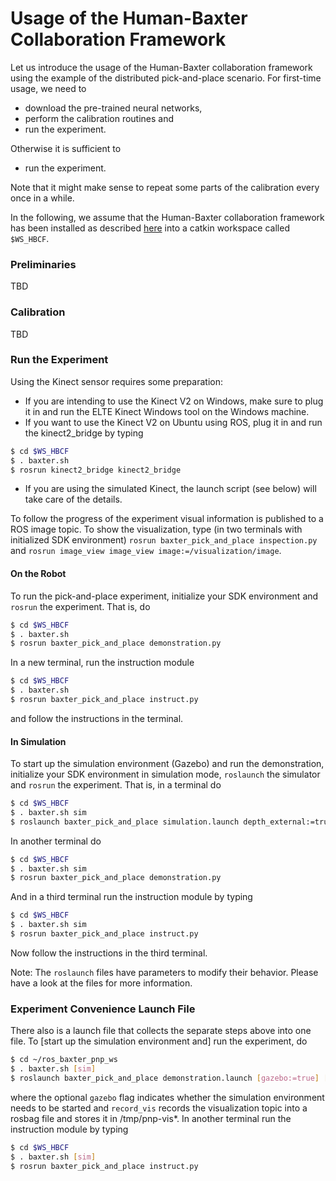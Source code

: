 # Usage of the Human-Baxter Collaboration Framework

Let us introduce the usage of the Human-Baxter collaboration framework using the example of the distributed pick-and-place scenario.
For first-time usage, we need to
- download the pre-trained neural networks,
- perform the calibration routines and
- run the experiment.

Otherwise it is sufficient to 
- run the experiment.

Note that it might make sense to repeat some parts of the calibration every once in a while.


In the following, we assume that the Human-Baxter collaboration framework has been installed as described [here](install.md) into a catkin workspace called `$WS_HBCF`.  


### Preliminaries

TBD


### Calibration

TBD


### Run the Experiment

Using the Kinect sensor requires some preparation:
- If you are intending to use the Kinect V2 on Windows, make sure to plug it in and run the ELTE Kinect Windows tool on the Windows machine.
- If you want to use the Kinect V2 on Ubuntu using ROS, plug it in and run the kinect2_bridge by typing
```bash
$ cd $WS_HBCF
$ . baxter.sh
$ rosrun kinect2_bridge kinect2_bridge
```
- If you are using the simulated Kinect, the launch script (see below) will take care of the details.


To follow the progress of the experiment visual information is published to a ROS image topic.
To show the visualization, type (in two terminals with initialized SDK environment) `rosrun baxter_pick_and_place inspection.py` and `rosrun image_view image_view image:=/visualization/image`.


#### On the Robot

To run the pick-and-place experiment, initialize your SDK environment and `rosrun` the experiment.
That is, do
```bash
$ cd $WS_HBCF
$ . baxter.sh
$ rosrun baxter_pick_and_place demonstration.py
```
In a new terminal, run the instruction module
```bash
$ cd $WS_HBCF
$ . baxter.sh
$ rosrun baxter_pick_and_place instruct.py
```
and follow the instructions in the terminal.


#### In Simulation

To start up the simulation environment (Gazebo) and run the demonstration, 
initialize your SDK environment in simulation mode, `roslaunch` the simulator
and `rosrun` the experiment.
That is, in a terminal do
```bash
$ cd $WS_HBCF
$ . baxter.sh sim
$ roslaunch baxter_pick_and_place simulation.launch depth_external:=true
```
In another terminal do
```bash
$ cd $WS_HBCF
$ . baxter.sh sim
$ rosrun baxter_pick_and_place demonstration.py
```
And in a third terminal run the instruction module by typing
```bash
$ cd $WS_HBCF
$ . baxter.sh sim
$ rosrun baxter_pick_and_place instruct.py
```
Now follow the instructions in the third terminal.

Note: The `roslaunch` files have parameters to modify their behavior. Please
have a look at the files for more information.


### Experiment Convenience Launch File

There also is a launch file that collects the separate steps above into
one file.
To [start up the simulation environment and] run the experiment, do
```bash
$ cd ~/ros_baxter_pnp_ws
$ . baxter.sh [sim]
$ roslaunch baxter_pick_and_place demonstration.launch [gazebo:=true] [record_vis:=true]
```
where the optional `gazebo` flag indicates whether the simulation environment needs to be started and `record_vis` records the visualization topic into a rosbag file and stores it in /tmp/pnp-vis*.
In another terminal run the instruction module by typing
```bash
$ cd $WS_HBCF
$ . baxter.sh [sim]
$ rosrun baxter_pick_and_place instruct.py
```
